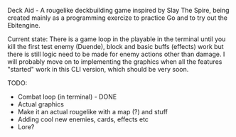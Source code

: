 Deck Aid - A rougelike deckbuilding game inspired by Slay The Spire, being created mainly as a programming exercize to practice Go and to try out the Ebitengine.

Current state: There is a game loop in the playable in the terminal until you kill the first test enemy (Duende), block and basic buffs (effects) work but there is still logic need to be made for enemy actions other than damage. I will probably move on to implementing the graphics when all the features "started" work in this CLI version, which should be very soon.

TODO:
- Combat loop (in terminal) - DONE
- Actual graphics
- Make it an actual rougelike with a map (?) and stuff
- Adding cool new enemies, cards, effects etc
- Lore?

